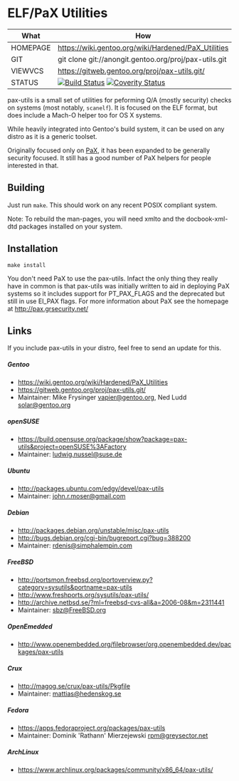 # ELF/PaX Utilities

| What     | How                                                   |
| -------- | ----------------------------------------------------- |
| HOMEPAGE | https://wiki.gentoo.org/wiki/Hardened/PaX_Utilities   |
| GIT      | git clone git://anongit.gentoo.org/proj/pax-utils.git |
| VIEWVCS  | https://gitweb.gentoo.org/proj/pax-utils.git/         |
| STATUS   | [![Build Status](https://travis-ci.org/gentoo/pax-utils.svg?branch=master)](https://travis-ci.org/gentoo/pax-utils) [![Coverity Status](https://scan.coverity.com/projects/9213/badge.svg)](https://scan.coverity.com/projects/gentoo-pax-utils) |

pax-utils is a small set of utilities for peforming Q/A (mostly security)
checks on systems (most notably, `scanelf`).  It is focused on the ELF
format, but does include a Mach-O helper too for OS X systems.

While heavily integrated into Gentoo's build system, it can be used on any
distro as it is a generic toolset.

Originally focused only on [PaX](https://pax.grsecurity.net/), it has been
expanded to be generally security focused.  It still has a good number of
PaX helpers for people interested in that.

## Building

Just run `make`.  This should work on any recent POSIX compliant system.

Note: To rebuild the man-pages, you will need xmlto and the docbook-xml-dtd
      packages installed on your system.

## Installation

`make install`

You don't need PaX to use the pax-utils. Infact the only thing they
really have in common is that pax-utils was initially written to aid in
deploying PaX systems so it includes support for PT_PAX_FLAGS and the
deprecated but still in use EI_PAX flags. For more information about PaX
see the homepage at http://pax.grsecurity.net/

## Links

If you include pax-utils in your distro, feel free to send an update for this.

##### Gentoo
 * https://wiki.gentoo.org/wiki/Hardened/PaX_Utilities
 * https://gitweb.gentoo.org/proj/pax-utils.git/
 * Maintainer: Mike Frysinger <vapier@gentoo.org>, Ned Ludd <solar@gentoo.org>

##### openSUSE
 * https://build.opensuse.org/package/show?package=pax-utils&project=openSUSE%3AFactory
 * Maintainer: ludwig.nussel@suse.de

##### Ubuntu
 * http://packages.ubuntu.com/edgy/devel/pax-utils
 * Maintainer: john.r.moser@gmail.com

##### Debian
 * http://packages.debian.org/unstable/misc/pax-utils
 * http://bugs.debian.org/cgi-bin/bugreport.cgi?bug=388200
 * Maintainer: rdenis@simphalempin.com

##### FreeBSD
 * http://portsmon.freebsd.org/portoverview.py?category=sysutils&portname=pax-utils
 * http://www.freshports.org/sysutils/pax-utils/
 * http://archive.netbsd.se/?ml=freebsd-cvs-all&a=2006-08&m=2311441
 * Maintainer: sbz@FreeBSD.org

##### OpenEmedded
 * http://www.openembedded.org/filebrowser/org.openembedded.dev/packages/pax-utils

##### Crux
 * http://magog.se/crux/pax-utils/Pkgfile
 * Maintainer: mattias@hedenskog.se

##### Fedora
 * https://apps.fedoraproject.org/packages/pax-utils
 * Maintainer: Dominik 'Rathann' Mierzejewski <rpm@greysector.net>

##### ArchLinux
 * https://www.archlinux.org/packages/community/x86_64/pax-utils/
